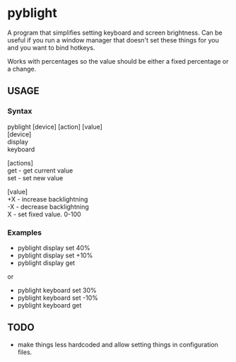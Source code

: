 # pyblight

A program that simplifies setting keyboard and screen brightness. Can be useful if you run a window manager that doesn't set these things for you and you want to bind hotkeys.

Works with percentages so the value should be either a fixed percentage or a change.

## USAGE

### Syntax

pyblight [device] [action] [value]  
[device]  
display  
keyboard  
  
[actions]  
get           - get current value  
set           - set new value  
  
[value]  
+X            - increase backlightning  
-X            - decrease backlightning  
 X            - set fixed value. 0-100  
  

### Examples

* pyblight display set 40%
* pyblight display set +10%
* pyblight display get

or

* pyblight keyboard set 30%
* pyblight keyboard set -10%
* pyblight keyboard get 

## TODO
- make things less hardcoded and allow setting things in configuration files. 
